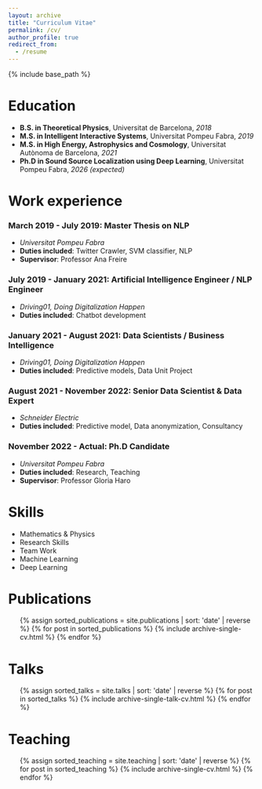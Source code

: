 ```yaml
---
layout: archive
title: "Curriculum Vitae"
permalink: /cv/
author_profile: true
redirect_from:
  - /resume
---
```


{% include base_path %}

# Education

- **B.S. in Theoretical Physics**, Universitat de Barcelona, _2018_
- **M.S. in Intelligent Interactive Systems**, Universitat Pompeu Fabra, _2019_
- **M.S. in High Energy, Astrophysics and Cosmology**, Universitat Autònoma de Barcelona, _2021_
- **Ph.D in Sound Source Localization using Deep Learning**, Universitat Pompeu Fabra, _2026 (expected)_

# Work experience

### March 2019 - July 2019: Master Thesis on NLP

- _Universitat Pompeu Fabra_
- **Duties included**: Twitter Crawler, SVM classifier, NLP
- **Supervisor**: Professor Ana Freire

### July 2019 - January 2021: Artificial Intelligence Engineer / NLP Engineer

- _Driving01, Doing Digitalization Happen_
- **Duties included**: Chatbot development

### January 2021 - August 2021: Data Scientists / Business Intelligence

- _Driving01, Doing Digitalization Happen_
- **Duties included**: Predictive models, Data Unit Project

### August 2021 - November 2022: Senior Data Scientist & Data Expert

- _Schneider Electric_
- **Duties included**: Predictive model, Data anonymization, Consultancy

### November 2022 - Actual: Ph.D Candidate

- _Universitat Pompeu Fabra_
- **Duties included**: Research, Teaching
- **Supervisor**: Professor Gloria Haro

# Skills

- Mathematics & Physics
- Research Skills
- Team Work
- Machine Learning
- Deep Learning

# Publications

<ul>
{% assign sorted_publications = site.publications | sort: 'date' | reverse %}
  {% for post in sorted_publications %}
    {% include archive-single-cv.html %}
  {% endfor %}
</ul>

# Talks

<ul>
{% assign sorted_talks = site.talks | sort: 'date' | reverse %}
  {% for post in sorted_talks %}
    {% include archive-single-talk-cv.html %}
  {% endfor %}
</ul>

# Teaching

<ul>
{% assign sorted_teaching = site.teaching | sort: 'date' | reverse %}
  {% for post in sorted_teaching %}
    {% include archive-single-cv.html %}
  {% endfor %}
</ul>
